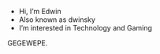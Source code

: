 - Hi, I’m Edwin
- Also known as dwinsky 
- I’m interested in Technology and Gaming

GEGEWEPE.

<!---
edwinds02/edwinds02 is a ✨ special ✨ repository because its `README.md` (this file) appears on your GitHub profile.
You can click the Preview link to take a look at your changes.
--->
